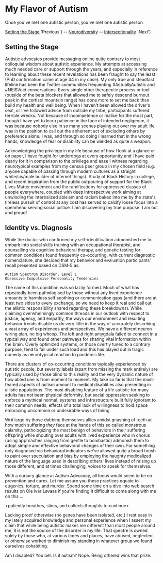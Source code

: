 
My Flavor of Autism
===================

Once you've met one autistic person, you've met one autistic person

[Setting the Stage](./introduction.md) 'Previous')
-- [Neurodiversity](./README.md 'Main')
-- [Intersectionality](./intersectionality.md) 'Next')


Setting the Stage
-----------------

Autistic advocates provide messaging online quite contrary to most colloquial
wisdom about autistic experience.  My attempts at accessing much needed care or
support through the years, and especially in reference to learning about these
recent revelations has been fraught to say the least (PhD confirmation came at
age 44 in my case).  My only true and steadfast lifeline has been the Twitter
communities frequenting #ActuallyAutistic and #NEISVoid conversations.  Every
single other therapeutic process or tool (outside of the beta blockers that
allowed me to safely descend burnout peak in the cortisol mountain range) has
done more to set me back than build my health and well being.  When I haven't
been allowed the driver's seat, or I've followed advice from outside my tribe,
participants suffered terrible wrecks.  Not because of incompetence or malice
for the most part, though I have yet to learn patience in the face of intended
negligence, it was because nobody else in so many scenes playing out over my
adult life was in the position to call out the abhorrent act of excluding others
by preference alone.  I was, and through so doing I learned that in the wrong
hands, knowledge of fear or disability can be wielded as quite a weapon.

Acknowledging the privilege in my life because of how I look at a glance or on
paper, I have fought for underdogs at every opportunity and I have paid dearly
for it in comparison to the privilege and ease I witness regarding neurotypical
examples from my census peer group in my chosen field (e.g. anyone capable of
passing through modern cultures as a straight white/cis/male builder of internet
things).  Study of Black History in college, and recent inspiration from the
public outpouring of support for the Black Lives Matter movement and the
ramifications for oppressed classes of people everywhere, coupled with deep
introspective work aiming at unwinding the internalized ableism and racism baked
into me by the state's tireless pursuit of control at any cost has served to
calcify loose focus into a spearhead serving social justice.  I am discovering
my true purpose.  I am out and proud!


Identity vs. Diagnosis
----------------------

While the doctor who confirmed my self-identification admonished me to embark
into social skills training with an occupational therapist, and counselling via
cognitive behavioral therapy, and genetic testing for common conditions found
frequently co-occurring, with current diagnostic nomenclature, she decided that
my behavior and evaluation participants' recall presented based on DSM-5 as:

	Autism Spectrum Disorder, Level 1
	Obsessive Compulsive Personality Tendencies

The name of this condition was so lazily formed.  Much of what has repeatedly
been pathologised by those without any lived experience amounts to harmless
self soothing or communication gaps (and there are at least two sides to every
exchange, so we need to keep it real and call out the allistic responsibility
shared regarding these breakdowns).  While claiming overwhelmingly common
threads in our outlook with respect to justice, agency, and empathy, the ways
our environment and resulting behavior trends disable us do very little in the
way of accurately describing a vast array of experiences and perspectives.  We
have a different neuron wiring plan, no big whoop.  The left and right amygdala
failed to connect in a typical way and found other pathways for sharing vital
information within the brain.  Overly optimized systems, or those overtly tuned
to a contrary purpose, tend to fail under such load and this has played out in
tragic comedy as neurotypical reaction to pandemic life.

There are clusters of co-occurring conditions typically experienced by autistic
people, but severity labels (apart from missing the mark entirely) are typically
used by those blind to this reality and the very dynamic nature of how abled one
is from moment to moment.  My take so far is that the most-feared aspects of
autism amount to medical disablities also presenting in allistic populations.
The most disabling feature of a life autistic for many adults has not been
physical deformity, but social oppression seeking to enforce a mythical normal;
systems and infrastructure built fully ignorant to their common needs; effects
of a total lack of willingness to hold space embracing uncommon or undesirable
ways of being.

Writ large by those dubbing themselves allies amidst gnashing of teeth at how
much suffering *they* face at the hands of this so called monstrous calamity,
pathologizing the most benign of behaviors in their suffering offspring while
shouting over adults with lived experience who in chorus (using approaches
ranging from gentle to bombastic) admonish them to adopt simple and effective
behavioral changes of their own.  For something only diagnosed via behavioral
indicators we've allowed quite a broad brush to paint over speculation and bias
by employing the haughty medicalized nature of the language used in describing
others' lives instead of raising up those different, and at times challenging,
voices to speak for themselves.

With a cursory glance at Autism Advocacy, all focus would seem to be on
prevention and cures.  Let me assure you these practices equate to eugenics,
torture, and murder.  Spend some time on a dive into web search results on Ole
Ivar Løvaas if you're finding it difficult to come along with me on this....

  <patiently breathes, stims, and collects thoughts to continue>

Lacking proof otherwise (no genes have been isolated, etc.) I rest easy in my
lately acquired knowledge and personal experience when I assert my claim that
while being autistic makes me different than most people around me, it is not
the source of the disorder in my life.  That spectre is owned solely by those
who, at various times and places, have abused, neglected, or otherwise worked
to diminish my standing in whatever group we found ourselves cohabiting.

Am I disabled?  You bet.  Is it autism?  Nope.  Being othered wins that prize.

